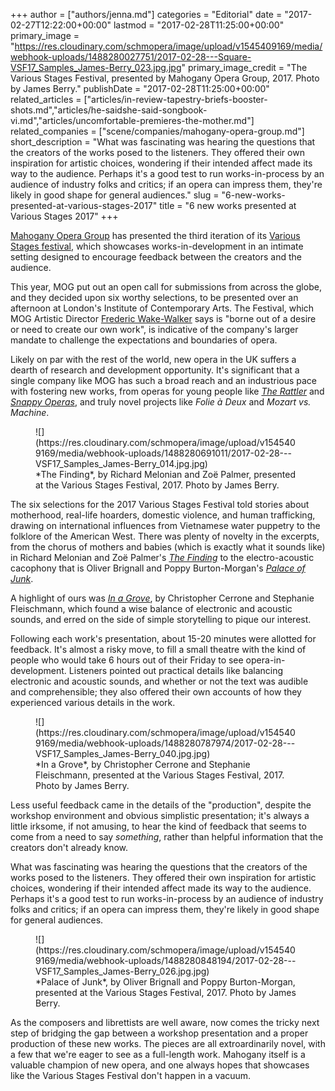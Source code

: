 +++
author = ["authors/jenna.md"]
categories = "Editorial"
date = "2017-02-27T12:22:00+00:00"
lastmod = "2017-02-28T11:25:00+00:00"
primary_image = "https://res.cloudinary.com/schmopera/image/upload/v1545409169/media/webhook-uploads/1488280027751/2017-02-28---Square-VSF17_Samples_James-Berry_023.jpg.jpg"
primary_image_credit = "The Various Stages Festival, presented by Mahogany Opera Group, 2017. Photo by James Berry."
publishDate = "2017-02-28T11:25:00+00:00"
related_articles = ["articles/in-review-tapestry-briefs-booster-shots.md","articles/he-saidshe-said-songbook-vi.md","articles/uncomfortable-premieres-the-mother.md"]
related_companies = ["scene/companies/mahogany-opera-group.md"]
short_description = "What was fascinating was hearing the questions that the creators of the works posed to the listeners. They offered their own inspiration for artistic choices, wondering if their intended affect made its way to the audience. Perhaps it&#039;s a good test to run works-in-process by an audience of industry folks and critics; if an opera can impress them, they&#039;re likely in good shape for general audiences."
slug = "6-new-works-presented-at-various-stages-2017"
title = "6 new works presented at Various Stages 2017"
+++

[Mahogany Opera Group](/scene/companies/mahogany-opera-group/) has presented the third iteration of its [Various Stages festival](https://www.mahoganyoperagroup.co.uk/productions/various-stages-festival-2017/), which showcases works-in-development in an intimate setting designed to encourage feedback between the creators and the audience.

This year, MOG put out an open call for submissions from across the globe, and they decided upon six worthy selections, to be presented over an afternoon at London's Institute of Contemporary Arts. The Festival, which MOG Artistic Director [Frederic Wake-Walker](/talking-with-directors-frederic-wake-walker/) says is "borne out of a desire or need to create our own work", is indicative of the company's larger mandate to challenge the expectations and boundaries of opera. 

Likely on par with the rest of the world, new opera in the UK suffers a dearth of research and development opportunity. It's significant that a single company like MOG has such a broad reach and an industrious pace with fostering new works, from operas for young people like [*The Rattler*](/delightfully-creepy-mahogany-opera-groups-the-rattler/) and [*Snappy Operas*](/great-ideas-snappy-operas/), and truly novel projects like *Folie à Deux* and *Mozart vs. Machine*.

<figure data-type="image">![](https://res.cloudinary.com/schmopera/image/upload/v1545409169/media/webhook-uploads/1488280691011/2017-02-28---VSF17_Samples_James-Berry_014.jpg.jpg)
<figcaption>*The Finding*, by Richard Melonian and Zoë Palmer, presented at the Various Stages Festival, 2017. Photo by James Berry.</figcaption>
</figure>

The six selections for the 2017 Various Stages Festival told stories about motherhood, real-life hoarders, domestic violence, and human trafficking, drawing on international influences from Vietnamese water puppetry to the folklore of the American West. There was plenty of novelty in the excerpts, from the chorus of mothers and babies (which is exactly what it sounds like) in Richard Melonian and Zoë Palmer's [*The Finding*](https://www.mahoganyoperagroup.co.uk/productions/various-stages-festival-2017/the-finding/) to the electro-acoustic cacophony that is Oliver Brignall and Poppy Burton-Morgan's [*Palace of Junk*](https://www.mahoganyoperagroup.co.uk/productions/various-stages-festival-2017/palace-of-junk/). 

A highlight of ours was [*In a Grove*](https://www.mahoganyoperagroup.co.uk/productions/various-stages-festival-2017/in-a-grove/), by Christopher Cerrone and Stephanie Fleischmann, which found a wise balance of electronic and acoustic sounds, and erred on the side of simple storytelling to pique our interest. 

Following each work's presentation, about 15-20 minutes were allotted for feedback. It's almost a risky move, to fill a small theatre with the kind of people who would take 6 hours out of their Friday to see opera-in-development. Listeners pointed out practical details like balancing electronic and acoustic sounds, and whether or not the text was audible and comprehensible; they also offered their own accounts of how they experienced various details in the work. 

<figure data-type="image">![](https://res.cloudinary.com/schmopera/image/upload/v1545409169/media/webhook-uploads/1488280787974/2017-02-28---VSF17_Samples_James-Berry_040.jpg.jpg)
<figcaption>*In a Grove*, by Christopher Cerrone and Stephanie Fleischmann, presented at the Various Stages Festival, 2017. Photo by James Berry.</figcaption>
</figure>

Less useful feedback came in the details of the "production", despite the workshop environment and obvious simplistic presentation; it's always a little irksome, if not amusing, to hear the kind of feedback that seems to come from a need to say *something*, rather than helpful information that the creators don't already know. 

What was fascinating was hearing the questions that the creators of the works posed to the listeners. They offered their own inspiration for artistic choices, wondering if their intended affect made its way to the audience. Perhaps it's a good test to run works-in-process by an audience of industry folks and critics; if an opera can impress them, they're likely in good shape for general audiences.

<figure data-type="image">![](https://res.cloudinary.com/schmopera/image/upload/v1545409169/media/webhook-uploads/1488280848194/2017-02-28---VSF17_Samples_James-Berry_026.jpg.jpg)
<figcaption>*Palace of Junk*, by Oliver Brignall and Poppy Burton-Morgan, presented at the Various Stages Festival, 2017. Photo by James Berry.</figcaption>
</figure>

As the composers and librettists are well aware, now comes the tricky next step of bridging the gap between a workshop presentation and a proper production of these new works. The pieces are all extroardinarily novel, with a few that we're eager to see as a full-length work. Mahogany itself is a valuable champion of new opera, and one always hopes that showcases like the Various Stages Festival don't happen in a vacuum.
